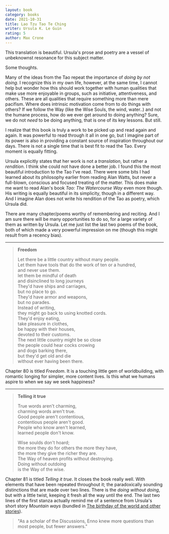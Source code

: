 ```yaml
---
layout: book
category: books
date: 2021-10-31
title: Lao Tzu Tao Te Ching
writer: Ursula K. Le Guin
rating: 5
author: Max Crone
---
```


This translation is beautiful. Ursula's prose and poetry are a vessel of unbeknownst resonance for this subject matter.

Some thoughts.

Many of the ideas from the Tao repeat the importance of *doing by not doing*. I recognize this in my own life, however, at the same time, I cannot help but wonder how this should work together with human qualities that make use more enjoyable in groups, such as initiative, attentiveness, and others. These are all qualities that require something more than mere pacifism. Where does intrinsic motivation come from to do things with others? If we follow the Way (like the Wise Souls, the wind, water..) and not the humane process, how do we ever get around to doing anything? Sure, we do not *need* to be doing anything, that is one of its key lessons. But still.

I realize that this book is truly a work to be picked up and read again and again. It was powerful to read through it all in one go, but I imagine part of its power is also in providing a constant source of inspiration throughout our days. There is not a single time that is best fit to read the Tao. Every moment is equally fitting.

Ursula explicitly states that her work is not a *translation*, but rather a *rendition*. I think she could not have done a better job. I found this the most beautiful introduction to the Tao I've read. There were some bits I had learned about its philosophy earlier from reading Alan Watts, but never a full-blown, conscious and focused treating of the matter. This does make me want to read Alan's book *Tao: The Watercourse Way* even more though. His writing is equally beautiful in its simplicity, though in a different way. And I imagine Alan does not write his rendition of the Tao as poetry, which Ursula did.

There are many chapter/poems worthy of remembering and reciting. And I am sure there will be many opportunities to do so, for a large variety of them as written by Ursula. Let me just list the last two poems of the book, both of which made a very powerful impression on me (though this might result from a recency bias).

---

> **Freedom**
>
> Let there be a little country without many people.\
> Let them have tools that do the work of ten or a hundred,\
> and never use them.\
> let them be mindful of death\
> and disinclined to long journeys\
> They'd have ships and carriages,\
> but no place to go.\
> They'd have armor and weapons,\
> but no parades.\
> Instead of writing,\
> they might go back to using knotted cords.\
> They'd enjoy eating,\
> take pleasure in clothes,\
> be happy with their houses,\
> devoted to their customs.\
> The next little country might be so close\
> the people could hear cocks crowing\
> and dogs barking there,\
> but they'd get old and die\
> without ever having been there.

Chapter 80 is titled *Freedom*. It is a touching little gem of worldbuilding, with romantic longing for simpler, more content lives. Is this what we humans aspire to when we say we seek happiness?

---

> **Telling it true**
>
> True words aren't charming,\
> charming words aren't true.\
> Good people aren't contentious,\
> contentious people aren't good.\
> People who know aren't learned,\
> learned people don't know.
>
> Wise soulds don't hoard;\
> the more they do for others the more they have,\
> the more they give the richer they are.\
> The Way of heaven profits without destroying.\
> Doing without outdoing\
> is the Way of the wise.

Chapter 81 is titled *Telling it true*. It closes the book really well. With elements that have been repeated throughout it; the paradoxically sounding distinctions that are made over two lines. There is the *doing without doing*, but with a little twist, keeping it fresh all the way until the end. The last two lines of the first stanza actually remind me of a sentence from Ursula's short story *Mountain ways* (bundled in [The birthday of the world and other stories](https://www.worldcat.org/isbn/9780060509064)).

> "As a scholar of the Discussions, Enno knew more questions than most people, but fewer answers."

